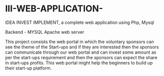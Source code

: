 # III-WEB-APPLICATION-
IDEA INVEST IMPLEMENT, a complete web application using Php, Mysql 


Backend - MYSQL Apache web server

This project consists the web portal in which the voluntary sponsors can see the theme of the Start-ups and if they are interested then the sponsors can communicate through our web portal and can invest some amount as per the start-ups requirement and then the sponsors can expect the share in start-ups profits. This web portal might help the beginners to build up their start-up platform.
